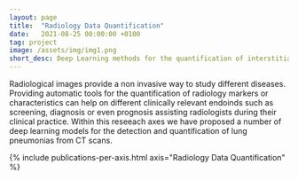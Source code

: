 ```yaml
---
layout: page
title:  "Radiology Data Quantification"
date:   2021-08-25 00:00:00 +0100
tag: project
image: /assets/img/img1.png
short_desc: Deep Learning methods for the quantification of interstitial lung diseases.
---
```


Radiological images provide a non invasive way to study different diseases. Providing automatic tools for the quantification of radiology markers or characteristics can help on different clinically relevant endoinds such as screening, diagnosis or even prognosis assisting radiologists during their clinical practice. Within this reseeach axes we have proposed a number of deep learning models for the detection and quantification of lung pneumonias from CT scans.

{% include publications-per-axis.html axis="Radiology Data Quantification" %}